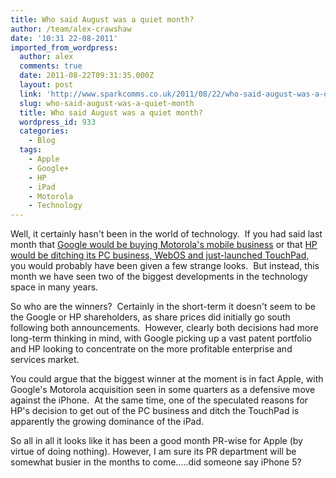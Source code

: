 ```yaml
---
title: Who said August was a quiet month?
author: /team/alex-crawshaw
date: '10:31 22-08-2011'
imported_from_wordpress:
  author: alex
  comments: true
  date: 2011-08-22T09:31:35.000Z
  layout: post
  link: 'http://www.sparkcomms.co.uk/2011/08/22/who-said-august-was-a-quiet-month/'
  slug: who-said-august-was-a-quiet-month
  title: Who said August was a quiet month?
  wordpress_id: 933
  categories:
    - Blog
  tags:
    - Apple
    - Google+
    - HP
    - iPad
    - Motorola
    - Technology
---
```


Well, it certainly hasn't been in the world of technology.  If you had said last month that [Google would be buying Motorola's mobile business](http://www.bbc.co.uk/news/business-14530543) or that [HP would be ditching its PC business, WebOS and just-launched TouchPad,](http://www.bbc.co.uk/news/business-14584428) you would probably have been given a few strange looks.  But instead, this month we have seen two of the biggest developments in the technology space in many years.

So who are the winners?  Certainly in the short-term it doesn't seem to be the Google or HP shareholders, as share prices did initially go south following both announcements.  However, clearly both decisions had more long-term thinking in mind, with Google picking up a vast patent portfolio and HP looking to concentrate on the more profitable enterprise and services market.

You could argue that the biggest winner at the moment is in fact Apple, with Google's Motorola acquisition seen in some quarters as a defensive move against the iPhone.  At the same time, one of the speculated reasons for HP's decision to get out of the PC business and ditch the TouchPad is apparently the growing dominance of the iPad.

So all in all it looks like it has been a good month PR-wise for Apple (by virtue of doing nothing). However, I am sure its PR department will be somewhat busier in the months to come.....did someone say iPhone 5?
